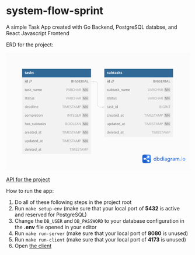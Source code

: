 # system-flow-sprint

A simple Task App created with Go Backend, PostgreSQL databse, and React Javascript Frontend

ERD for the project: 

![](./erd.png)


[API for the project](https://documenter.getpostman.com/view/23749675/2s9YkhgPXU#d94af144-6678-4d6e-821d-9b32ed23abb8)

How to run the app:
1. Do all of these following steps in the project root
2. Run `make setup-env` (make sure that your local port of **5432** is active and reserved for PostgreSQL)
3. Change the `DB_USER` and `DB_PASSWORD` to your database configuration in the **.env** file opened in your editor
4. Run `make run-server` (make sure that your local port of **8080** is unused)
5. Run `make run-client` (make sure that your local port of **4173** is unused)
6. Open [the client](http://localhost:4173/)
